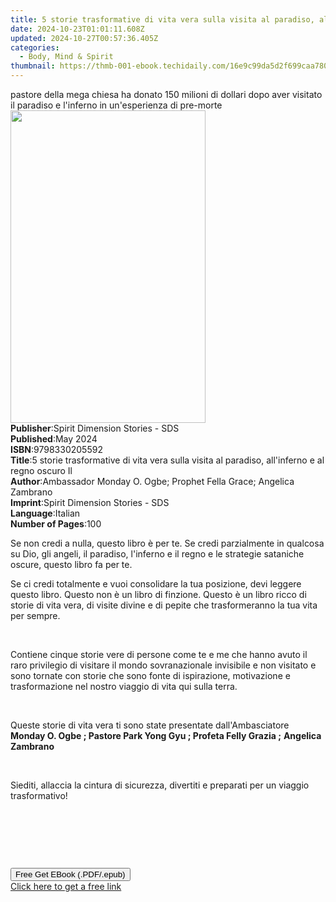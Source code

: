 ```yaml
---
title: 5 storie trasformative di vita vera sulla visita al paradiso, all'inferno e al regno oscuro Il | Free Book
date: 2024-10-23T01:01:11.608Z
updated: 2024-10-27T00:57:36.405Z
categories:
  - Body, Mind & Spirit
thumbnail: https://thmb-001-ebook.techidaily.com/16e9c99da5d2f699caa780fce49062165d54990bcfca5ed569142b224e6c3ade.jpg
---
```

<main id="book-container">
  <div class="flex flex-col">
    <div class="book-brief flex-1 py-6 px-4 sm:p-6 md:py-10 md:px-8">
      <!-- brief-->
      <div class="book-brief-main">
        pastore della mega chiesa ha donato 150 milioni di dollari dopo aver
        visitato il paradiso e l'inferno in un'esperienza di pre-morte
      </div>
    </div>
    <div
      class="book-meta-info flex-1 grid gap-4 col-start-1 col-end-3 row-start-1 sm:mb-6 sm:grid-cols-4 lg:gap-6 lg:col-start-2 lg:row-end-6 lg:row-span-6 lg:mb-0"
    >
      <div
        class="book-meta-info-left place-content-center mt-4 p-4 text-sm leading-6 col-start-2 col-span-2 dark:text-slate-400"
      >
        <img
          class="w-full h-500 object-cover rounded-lg sm:h-255 sm:col-span-2 lg:col-span-full"
          src="https://img-001-ebook.techidaily.com/4882f8dee78a2e1627ff13d4c1103bb1c4f8e94bd6da0744760fa2606e755dbb.jpg"
          alt=""
          width="312"
          height="500"
        />
      </div>
      <div
        class="book-meta-info-right mt-2 col-start-1 row-start-2 col-span-3 self-center"
      >
        <!-- meta data  -->
        <div class="flex flex-col px-4 md:px-8">
          <div class="flex-1">
            <strong>Publisher</strong>:<span class="px-2"
              >Spirit Dimension Stories - SDS</span
            >
          </div>
          <div class="flex-1">
            <strong>Published</strong>:<span class="px-2">May 2024</span>
          </div>
          <div class="flex-1">
            <strong>ISBN</strong>:<span class="px-2">9798330205592</span>
          </div>
          <div class="flex-1">
            <strong>Title</strong>:<span class="px-2"
              >5 storie trasformative di vita vera sulla visita al paradiso,
              all&#39;inferno e al regno oscuro Il</span
            >
          </div>
          <div class="flex-1">
            <strong>Author</strong>:<span class="px-2"
              >Ambassador Monday O. Ogbe; Prophet Fella Grace; Angelica
              Zambrano</span
            >
          </div>
          <div class="flex-1">
            <strong>Imprint</strong>:<span class="px-2"
              >Spirit Dimension Stories - SDS</span
            >
          </div>
          <div class="flex-1">
            <strong>Language</strong>:<span class="px-2">Italian</span>
          </div>
          <div class="flex-1">
            <strong>Number of Pages</strong>:<span class="px-2">100</span>
          </div>
        </div>
      </div>
    </div>
    <div class="book-description flex-1 py-6 px-4 sm:p-6 md:py-10 md:px-8">
      <div class="book-description-main">
        <div accordion-content="" id="description">
          <p>
            Se non credi a nulla, questo libro è per te. Se credi parzialmente
            in qualcosa su Dio, gli angeli, il paradiso, l'inferno e il regno e
            le strategie sataniche oscure, questo libro fa per te.
          </p>
          <p>
            Se ci credi totalmente e vuoi consolidare la tua posizione, devi
            leggere questo libro. Questo non è un libro di finzione. Questo è un
            libro ricco di storie di vita vera, di visite divine e di pepite che
            trasformeranno la tua vita per sempre.
          </p>
          <p><br /></p>
          <p>
            Contiene cinque storie vere di persone come te e me che hanno avuto
            il raro privilegio di visitare il mondo sovranazionale invisibile e
            non visitato e sono tornate con storie che sono fonte di
            ispirazione, motivazione e trasformazione nel nostro viaggio di vita
            qui sulla terra.
          </p>
          <p><br /></p>
          <p>
            Queste storie di vita vera ti sono state presentate
            dall'Ambasciatore
            <strong
              >Monday O. Ogbe ; Pastore Park Yong Gyu ; Profeta Felly Grazia
              ;</strong
            >
            <strong>Angelica Zambrano</strong>
          </p>
          <p><br /></p>
          <p>
            Siediti, allaccia la cintura di sicurezza, divertiti e preparati per
            un viaggio trasformativo!
          </p>
          <p><br /></p>
          <p><br /></p>
          <p><br /></p>
        </div>
        <div class="accordion-fader"></div>
      </div>
    </div>
    <div class="book-excerpts flex-1 py-6 px-4 sm:p-6 md:py-10 md:px-8"></div>
    <div
      class="book-about-author flex-1 py-6 px-4 sm:p-6 md:py-10 md:px-8"
    ></div>
    <div class="book-free-get flex-1 py-6 px-4 sm:p-6 md:py-10 md:px-8">
      <button
        id="btn-free-get"
        class="bg-blue-500 hover:bg-blue-700 text-white font-bold py-2 px-4 rounded"
      >
        Free Get EBook (.PDF/.epub)
      </button>
      <div id="countdown-display" class="px-2 text-lg mt-2"></div>
      <a
        id="free-link"
        class="hidden bg-blue-500 hover:bg-blue-700 text-white font-bold py-2 px-4 rounded"
        href="https://www.ebooks.com/en-us/book/211364449/5-storie-trasformative-di-vita-vera-sulla-visita-al-paradiso-all-inferno-e-al-regno-oscuro-il/ambassador-monday-o-ogbe/"
        target="_blank"
        >Click here to get a free link</a
      >
    </div>
    <script>
      let countdownTime = 0;
      let countdownInterval = null;
      document
        .getElementById('btn-free-get')
        .addEventListener('click', startCountdown);
      function startCountdown() {
        countdownTime = new Date().getTime() + 60000 * 3;
        countdownInterval = setInterval(updateCountdown, 1000);
        document.getElementById('btn-free-get').disabled = true;
        document
          .getElementById('btn-free-get')
          .classList.add('bg-gray-500', 'cursor-not-allowed');
      }
      function updateCountdown() {
        let currentTime = new Date().getTime();
        let timeLeft = countdownTime - currentTime;
        let secondsLeft = Math.floor(timeLeft / 1000);
        document.getElementById('countdown-display').innerHTML =
          `Remaining time: ${secondsLeft} seconds.`;
        if (secondsLeft <= 0) {
          clearInterval(countdownInterval);
          document.getElementById('btn-free-get').classList.add('hidden');
          document.getElementById('free-link').classList.remove('hidden');
          document.getElementById('countdown-display').innerHTML = '';
        }
      }
    </script>
  </div>
</main>

<ins class="adsbygoogle"
      style="display:block"
      data-ad-client="ca-pub-7571918770474297"
      data-ad-slot="8358498916"
      data-ad-format="auto"
      data-full-width-responsive="true"></ins>
    